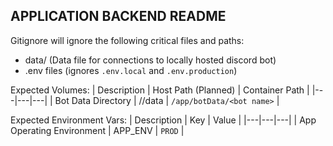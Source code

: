 ## APPLICATION BACKEND README

Gitignore will ignore the following critical files and paths:
- data/ (Data file for connections to locally hosted discord bot)
- .env files (ignores `.env.local` and `.env.production`)

Expected Volumes:
| Description | Host Path (Planned) | Container Path |
|---|---|---|
| Bot Data Directory | /<discord-bot dir>/data | `/app/botData/<bot name>` |

Expected Environment Vars:
| Description | Key | Value |
|---|---|---|
| App Operating Environment  | APP_ENV | `PROD` |